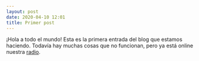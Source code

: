 ```yaml
---
layout: post
date: 2020-04-10 12:01
title: Primer post
---
```

¡Hola a todo el mundo! Esta es la primera entrada del blog que estamos haciendo. Todavía hay muchas cosas que no funcionan, pero ya está online nuestra [radio](https://haztecaso.mooo.com/radio/fm/).



